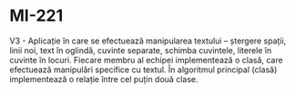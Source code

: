 # MI-221
V3 - Aplicație în care se efectuează manipularea textului – ștergere spații, linii noi, text în oglindă, cuvinte separate, schimba cuvintele, literele în cuvinte în locuri. Fiecare membru al echipei implementează o clasă, care efectuează manipulări specifice cu textul. În algoritmul principal (clasă) implementează o relație între cel puțin două clase.